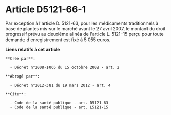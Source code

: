 # Article D5121-66-1

Par exception à l'article D. 5121-63, pour les médicaments traditionnels à base de plantes mis sur le marché avant le 27
avril 2007, le montant du droit progressif prévu au deuxième alinéa de l'article L. 5121-15 perçu pour toute demande
d'enregistrement est fixé à 5 055 euros.

**Liens relatifs à cet article**

	**Créé par**:

	  - Décret n°2008-1065 du 15 octobre 2008 - art. 2

	**Abrogé par**:

	  - Décret n°2012-381 du 19 mars 2012 - art. 4

	**Cite**:

	  - Code de la santé publique - art. D5121-63
	  - Code de la santé publique - art. L5121-15

